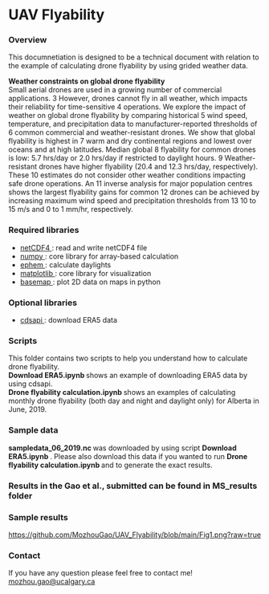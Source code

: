 # UAV Flyability

### Overview 
This documnetiation is designed to be a technical document with relation to the example of calculating drone flyability by using grided weather data.

<b>Weather constraints on global drone flyability</b>
<br>Small aerial drones are used in a growing number of commercial applications. 3 However, drones cannot fly in all weather, which impacts their reliability for time-sensitive 4 operations. We explore the impact of weather on global drone flyability by comparing historical 5 wind speed, temperature, and precipitation data to manufacturer-reported thresholds of 6 common commercial and weather-resistant drones. We show that global flyability is highest in 7 warm and dry continental regions and lowest over oceans and at high latitudes. Median global 8 flyability for common drones is low: 5.7 hrs/day or 2.0 hrs/day if restricted to daylight hours. 9 Weather-resistant drones have higher flyability (20.4 and 12.3 hrs/day, respectively). These 10 estimates do not consider other weather conditions impacting safe drone operations. An 11 inverse analysis for major population centres shows the largest flyability gains for common 12 drones can be achieved by increasing maximum wind speed and precipitation thresholds from 13 10 to 15 m/s and 0 to 1 mm/hr, respectively.

### Required libraries 
- <a href= "https://unidata.github.io/netcdf4-python/netCDF4/index.html"> netCDF4 </a>: read and write netCDF4 file 
- <a href= "https://numpy.org/"> numpy </a>: core library for array-based calculation
- <a href= "https://rhodesmill.org/pyephem/"> ephem </a>: calculate daylights 
- <a href= "https://matplotlib.org/"> matplotlib </a>: core library for visualization 
- <a href= "https://matplotlib.org/basemap/"> basemap </a>: plot 2D data on maps in python 


### Optional libraries
- <a href= "https://cds.climate.copernicus.eu/api-how-to"> cdsapi </a>: download ERA5 data

### Scripts 
This folder contains two scripts to help you understand how to calculate drone flyability. 
<br> <b> Download ERA5.ipynb </b> shows an example of downloading ERA5 data by using cdsapi.
<br> <b> Drone flyability calculation.ipynb </b> shows an examples of calculating monthly drone flyability (both day and night and daylight only) for Alberta in June, 2019.  
 
### Sample data
<b> sampledata_06_2019.nc </b> was downloaded by using script <b> Download ERA5.ipynb </b>. Please also download this data if you wanted to run <b> Drone flyability calculation.ipynb </b> and to generate the exact results.

### Results in the Gao et al., submitted can be found in MS_results folder

### Sample results 
https://github.com/MozhouGao/UAV_Flyability/blob/main/Fig1.png?raw=true
 
### Contact 
If you have any question please feel free to contact me! 
<br> mozhou.gao@ucalgary.ca
